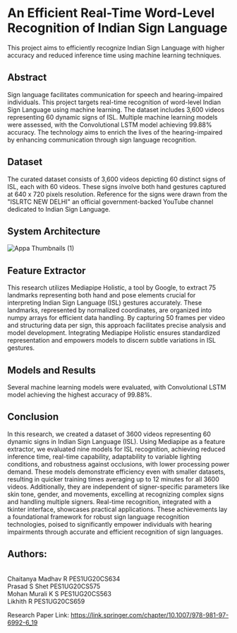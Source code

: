 # An Efficient Real-Time Word-Level Recognition of Indian Sign Language

This project aims to efficiently recognize Indian Sign Language with higher accuracy and reduced inference time using machine learning techniques.

## Abstract

Sign language facilitates communication for speech and hearing-impaired individuals. This project targets real-time recognition of word-level Indian Sign Language using machine learning. The dataset includes 3,600 videos representing 60 dynamic signs of ISL. Multiple machine learning models were assessed, with the Convolutional LSTM model achieving 99.88% accuracy. The technology aims to enrich the lives of the hearing-impaired by enhancing communication through sign language recognition.

## Dataset

The curated dataset consists of 3,600 videos depicting 60 distinct signs of ISL, each with 60 videos. These signs involve both hand gestures captured at 640 x 720 pixels resolution. Reference for the signs were drawn from the "ISLRTC NEW DELHI" an official government-backed YouTube channel dedicated to Indian Sign Language.

## System Architecture
![Appa Thumbnails (1)](https://github.com/chaitanyamadhavr/Capstone_Project_ISL/assets/93692956/e8cf3af0-4593-4453-9c8d-bd59c169da9e)

## Feature Extractor

This research utilizes Mediapipe Holistic, a tool by Google, to extract 75 landmarks representing both hand and pose elements crucial for interpreting Indian Sign Language (ISL) gestures accurately. These landmarks, represented by normalized coordinates, are organized into numpy arrays for efficient data handling. By capturing 50 frames per video and structuring data per sign, this approach facilitates precise analysis and model development. Integrating Mediapipe Holistic ensures standardized representation and empowers models to discern subtle variations in ISL gestures.

## Models and Results

Several machine learning models were evaluated, with Convolutional LSTM model achieving the highest accuracy of 99.88%.

## Conclusion

In this research, we created a dataset of 3600 videos representing 60 dynamic signs in Indian Sign Language (ISL). Using Mediapipe as a feature extractor, we evaluated nine models for ISL recognition, achieving reduced inference time, real-time capability, adaptability to variable lighting conditions, and robustness against occlusions, with lower processing power demand. These models demonstrate efficiency even with smaller datasets, resulting in quicker training times averaging up to 12 minutes for all 3600 videos. Additionally, they are independent of signer-specific parameters like skin tone, gender, and movements, excelling at recognizing complex signs and handling multiple signers. Real-time recognition, integrated with a tkinter interface, showcases practical applications. These achievements lay a foundational framework for robust sign language recognition technologies, poised to significantly empower individuals with hearing impairments through accurate and efficient recognition of sign languages.

## Authors:
<br>
Chaitanya Madhav R  PES1UG20CS634
<br>
Prasad S Shet       PES1UG20CS575
<br>
Mohan Murali K S    PES1UG20CS563
<br>
Likhith R           PES1UG20CS659
<br>

Research Paper Link: https://link.springer.com/chapter/10.1007/978-981-97-6992-6_19
